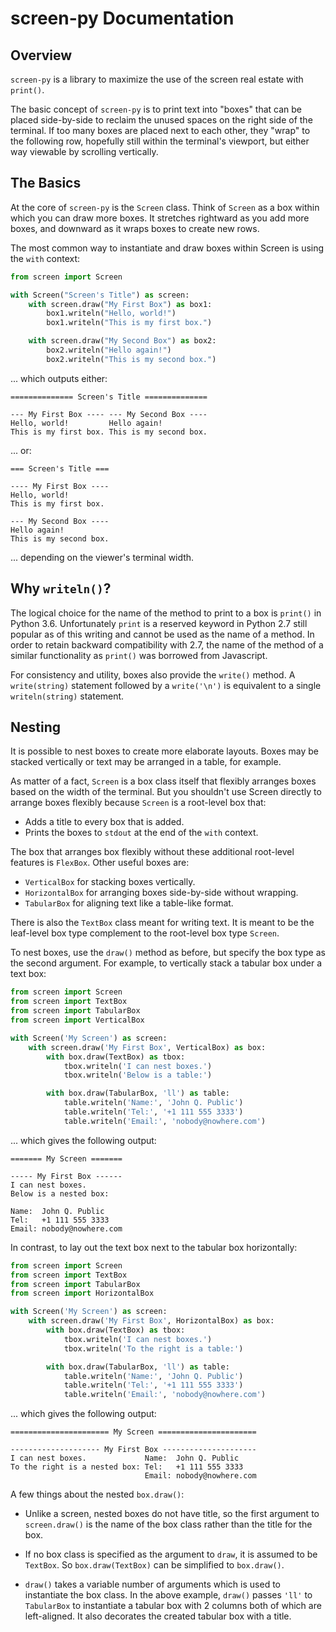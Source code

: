# screen-py Documentation

## Overview

`screen-py` is a library to maximize the use of the screen real estate with
`print()`.

The basic concept of `screen-py` is to print text into "boxes" that can be
placed side-by-side to reclaim the unused spaces on the right side of the
terminal.  If too many boxes are placed next to each other, they "wrap" to the
following row, hopefully still within the terminal's viewport, but either way
viewable by scrolling vertically.


## The Basics

At the core of `screen-py` is the `Screen` class.  Think of `Screen` as a box
within which you can draw more boxes.  It stretches rightward as you add more
boxes, and downward as it wraps boxes to create new rows.

The most common way to instantiate and draw boxes within Screen is using the
`with` context:

```python
from screen import Screen

with Screen("Screen's Title") as screen:
    with screen.draw("My First Box") as box1:
        box1.writeln("Hello, world!")
        box1.writeln("This is my first box.")

    with screen.draw("My Second Box") as box2:
        box2.writeln("Hello again!")
        box2.writeln("This is my second box.")
```
... which outputs either:

```
============== Screen's Title ==============
                                            
--- My First Box ---- --- My Second Box ----
Hello, world!         Hello again!          
This is my first box. This is my second box.
```
... or:

```
=== Screen's Title ===
                      
---- My First Box ----
Hello, world!         
This is my first box. 
                      
--- My Second Box ----
Hello again!          
This is my second box.
```
... depending on the viewer's terminal width.


## Why `writeln()`?

The logical choice for the name of the method to print to a box is `print()` in
Python 3.6.  Unfortunately `print` is a reserved keyword in Python 2.7 still
popular as of this writing and cannot be used as the name of a method.  In
order to retain backward compatibility with 2.7, the name of the method of a
similar functionality as `print()` was borrowed from Javascript.

For consistency and utility, boxes also provide the `write()` method.  A
`write(string)` statement followed by a `write('\n')` is equivalent to a single
`writeln(string)` statement.


## Nesting

It is possible to nest boxes to create more elaborate layouts.  Boxes may be
stacked vertically or text may be arranged in a table, for example.

As matter of a fact, `Screen` is a box class itself that flexibly arranges
boxes based on the width of the terminal.  But you shouldn't use Screen
directly to arrange boxes flexibly because `Screen` is a root-level box that:

* Adds a title to every box that is added.
* Prints the boxes to `stdout` at the end of the `with` context.

The box that arranges box flexibly without these additional root-level features
is `FlexBox`.  Other useful boxes are:

* `VerticalBox` for stacking boxes vertically.
* `HorizontalBox` for arranging boxes side-by-side without wrapping.
* `TabularBox` for aligning text like a table-like format.

There is also the `TextBox` class meant for writing text.  It is meant to be
the leaf-level box type complement to the root-level box type `Screen`.

To nest boxes, use the `draw()` method as before, but specify the box type as
the second argument.  For example, to vertically stack a tabular box under a
text box:

```python
from screen import Screen
from screen import TextBox
from screen import TabularBox
from screen import VerticalBox

with Screen('My Screen') as screen:
    with screen.draw('My First Box', VerticalBox) as box:
        with box.draw(TextBox) as tbox:
            tbox.writeln('I can nest boxes.')
            tbox.writeln('Below is a table:')

        with box.draw(TabularBox, 'll') as table:
            table.writeln('Name:', 'John Q. Public')
            table.writeln('Tel:', '+1 111 555 3333')
            table.writeln('Email:', 'nobody@nowhere.com')
```
... which gives the following output:

```
======= My Screen =======

----- My First Box ------
I can nest boxes.
Below is a nested box:

Name:  John Q. Public
Tel:   +1 111 555 3333
Email: nobody@nowhere.com
```

In contrast, to lay out the text box next to the tabular box horizontally:

```python
from screen import Screen
from screen import TextBox
from screen import TabularBox
from screen import HorizontalBox

with Screen('My Screen') as screen:
    with screen.draw('My First Box', HorizontalBox) as box:
        with box.draw(TextBox) as tbox:
            tbox.writeln('I can nest boxes.')
            tbox.writeln('To the right is a table:')

        with box.draw(TabularBox, 'll') as table:
            table.writeln('Name:', 'John Q. Public')
            table.writeln('Tel:', '+1 111 555 3333')
            table.writeln('Email:', 'nobody@nowhere.com')
```
... which gives the following output:

```
====================== My Screen ======================

-------------------- My First Box ---------------------
I can nest boxes.             Name:  John Q. Public
To the right is a nested box: Tel:   +1 111 555 3333
                              Email: nobody@nowhere.com
```

A few things about the nested `box.draw()`:

* Unlike a screen, nested boxes do not have title, so the first argument to
  `screen.draw()` is the name of the box class rather than the title for the
  box.

* If no box class is specified as the argument to `draw`, it is assumed to be
  `TextBox`.  So `box.draw(TextBox)` can be simplified to `box.draw()`.

* `draw()` takes a variable number of arguments which is used to instantiate
  the box class.  In the above example, `draw()` passes `'ll'` to `TabularBox`
  to instantiate a tabular box with 2 columns both of which are left-aligned.
  It also decorates the created tabular box with a title.

